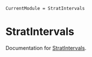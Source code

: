 ```@meta
CurrentModule = StratIntervals
```

# StratIntervals

Documentation for [StratIntervals](https://github.com/gaballench/StratIntervals.jl).
